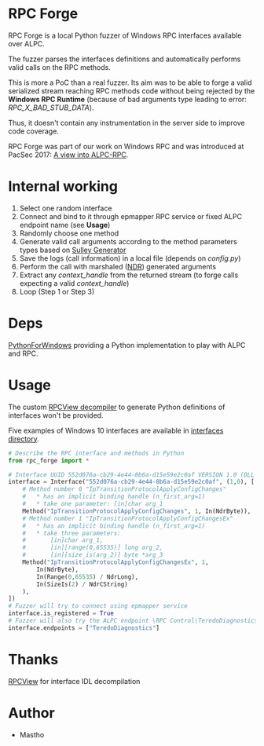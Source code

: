# RPC Forge

RPC Forge is a local Python fuzzer of Windows RPC interfaces available over ALPC.

The fuzzer parses the interfaces definitions and automatically performs valid calls on the RPC methods.

This is more a PoC than a real fuzzer. Its aim was to be able to forge a valid serialized stream reaching
 RPC methods code without being rejected by the **Windows RPC Runtime** (because of bad arguments type leading to error: *RPC_X_BAD_STUB_DATA*).

Thus, it doesn't contain any instrumentation in the server side to improve code coverage.

RPC Forge was part of our work on Windows RPC and was introduced at PacSec 2017: [A view into ALPC-RPC][SLIDES].

# Internal working

1. Select one random interface
2. Connect and bind to it through epmapper RPC service or fixed ALPC endpoint name (see **Usage**)
3. Randomly choose one method
4. Generate valid call arguments according to the method parameters types based on [Sulley Generator][SULLEY]
5. Save the logs (call information) in a local file (depends on *config.py*)
6. Perform the call with marshaled ([NDR][NDR]) generated arguments
7. Extract any *context_handle* from the returned stream (to forge calls expecting a valid *context_handle*)
8. Loop (Step 1 or Step 3)

# Deps

[PythonForWindows][PYTHONFORWINDOWS] providing a Python implementation to play with ALPC and RPC.

# Usage

The custom [RPCView decompiler][RPCDECOMPILER] to generate Python definitions of interfaces won't be provided.

Five examples of Windows 10 interfaces are available in [interfaces directory][RPCFORGEIFS].

```python
# Describe the RPC interface and methods in Python
from rpc_forge import *

# Interface UUID 552d076a-cb29-4e44-8b6a-d15e59e2c0af VERSION 1.0 (DLL iphlpsvc.dll)
interface = Interface("552d076a-cb29-4e44-8b6a-d15e59e2c0af", (1,0), [
    # Method number 0 "IpTransitionProtocolApplyConfigChanges"
    #   * has an implicit binding handle (n_first_arg=1)
    #   * take one parameter: [in]char arg_1
    Method("IpTransitionProtocolApplyConfigChanges", 1, In(NdrByte)),
    # Method number 1 "IpTransitionProtocolApplyConfigChangesEx"
    #   * has an implicit binding handle (n_first_arg=1)
    #   * take three parameters: 
    #       [in]char arg_1, 
    #       [in][range(0,65535)] long arg_2,
    #       [in][size_is(arg_2)] byte *arg_3
    Method("IpTransitionProtocolApplyConfigChangesEx", 1, 
        In(NdrByte), 
        In(Range(0,65535) / NdrLong), 
        In(SizeIs(2) / NdrCString)
    ),
])
# Fuzzer will try to connect using epmapper service
interface.is_registered = True
# Fuzzer will also try the ALPC endpoint \RPC Control\TeredoDiagnostics
interface.endpoints = ["TeredoDiagnostics"]
```

# Thanks

[RPCView][RPCVIEW] for interface IDL decompilation

# Author

* Mastho

[RPCVIEW]: https://github.com/silverf0x/RpcView
[RPCDECOMPILER]: https://github.com/silverf0x/RpcView/tree/master/RpcDecompiler
[PYTHONFORWINDOWS]: https://github.com/hakril/PythonForWindows
[RPCFORGEIFS]: https://github.com/sogeti-esec-lab/RPCForge/tree/master/interfaces
[SLIDES]: https://hakril.net/slides/A_view_into_ALPC_RPC_pacsec_2017.pdf
[SULLEY]: https://github.com/OpenRCE/sulley
[NDR]: https://msdn.microsoft.com/fr-fr/library/windows/desktop/aa378635(v=vs.85).aspx